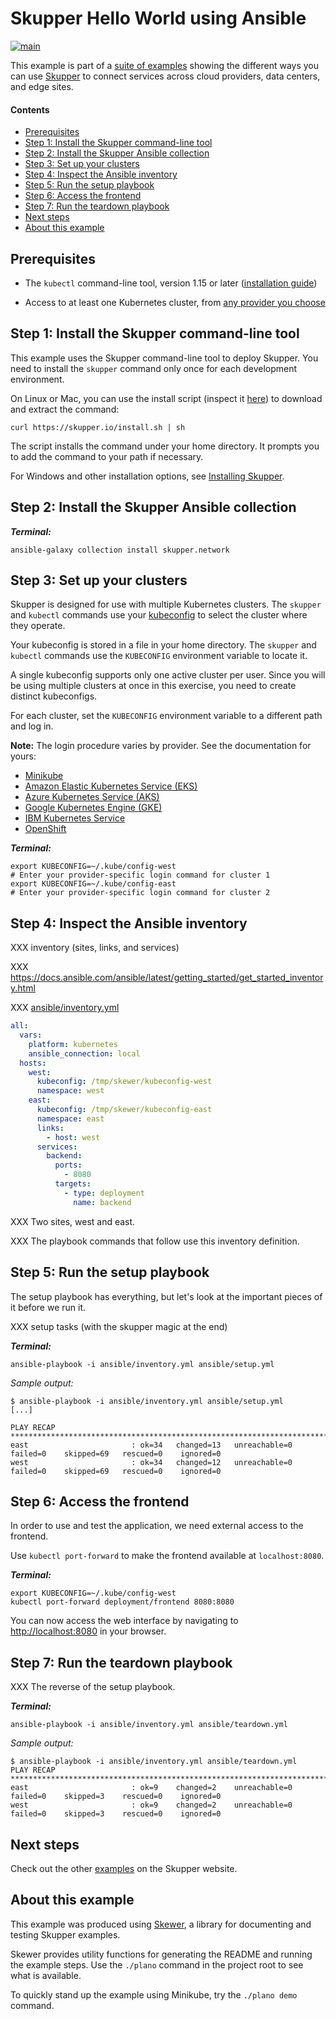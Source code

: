 <!-- NOTE: This file is generated from skewer.yaml.  Do not edit it directly. -->

# Skupper Hello World using Ansible

[![main](https://github.com/ssorj/skupper-example-ansible/actions/workflows/main.yaml/badge.svg)](https://github.com/ssorj/skupper-example-ansible/actions/workflows/main.yaml)

This example is part of a [suite of examples][examples] showing the
different ways you can use [Skupper][website] to connect services
across cloud providers, data centers, and edge sites.

[website]: https://skupper.io/
[examples]: https://skupper.io/examples/index.html

#### Contents

* [Prerequisites](#prerequisites)
* [Step 1: Install the Skupper command-line tool](#step-1-install-the-skupper-command-line-tool)
* [Step 2: Install the Skupper Ansible collection](#step-2-install-the-skupper-ansible-collection)
* [Step 3: Set up your clusters](#step-3-set-up-your-clusters)
* [Step 4: Inspect the Ansible inventory](#step-4-inspect-the-ansible-inventory)
* [Step 5: Run the setup playbook](#step-5-run-the-setup-playbook)
* [Step 6: Access the frontend](#step-6-access-the-frontend)
* [Step 7: Run the teardown playbook](#step-7-run-the-teardown-playbook)
* [Next steps](#next-steps)
* [About this example](#about-this-example)

## Prerequisites

* The `kubectl` command-line tool, version 1.15 or later
  ([installation guide][install-kubectl])

* Access to at least one Kubernetes cluster, from [any provider you
  choose][kube-providers]

[install-kubectl]: https://kubernetes.io/docs/tasks/tools/install-kubectl/
[kube-providers]: https://skupper.io/start/kubernetes.html

## Step 1: Install the Skupper command-line tool

This example uses the Skupper command-line tool to deploy Skupper.
You need to install the `skupper` command only once for each
development environment.

On Linux or Mac, you can use the install script (inspect it
[here][install-script]) to download and extract the command:

~~~ shell
curl https://skupper.io/install.sh | sh
~~~

The script installs the command under your home directory.  It
prompts you to add the command to your path if necessary.

For Windows and other installation options, see [Installing
Skupper][install-docs].

[install-script]: https://github.com/skupperproject/skupper-website/blob/main/input/install.sh
[install-docs]: https://skupper.io/install/

## Step 2: Install the Skupper Ansible collection

_**Terminal:**_

~~~ shell
ansible-galaxy collection install skupper.network
~~~

## Step 3: Set up your clusters

Skupper is designed for use with multiple Kubernetes clusters.
The `skupper` and `kubectl` commands use your
[kubeconfig][kubeconfig] to select the cluster where they
operate.

[kubeconfig]: https://kubernetes.io/docs/concepts/configuration/organize-cluster-access-kubeconfig/

Your kubeconfig is stored in a file in your home directory.  The
`skupper` and `kubectl` commands use the `KUBECONFIG` environment
variable to locate it.

A single kubeconfig supports only one active cluster per user.
Since you will be using multiple clusters at once in this
exercise, you need to create distinct kubeconfigs.

For each cluster, set the `KUBECONFIG` environment variable to a
different path and log in.

**Note:** The login procedure varies by provider.  See the
documentation for yours:

* [Minikube](https://skupper.io/start/minikube.html#cluster-access)
* [Amazon Elastic Kubernetes Service (EKS)](https://skupper.io/start/eks.html#cluster-access)
* [Azure Kubernetes Service (AKS)](https://skupper.io/start/aks.html#cluster-access)
* [Google Kubernetes Engine (GKE)](https://skupper.io/start/gke.html#cluster-access)
* [IBM Kubernetes Service](https://skupper.io/start/ibmks.html#cluster-access)
* [OpenShift](https://skupper.io/start/openshift.html#cluster-access)

_**Terminal:**_

~~~ shell
export KUBECONFIG=~/.kube/config-west
# Enter your provider-specific login command for cluster 1
export KUBECONFIG=~/.kube/config-east
# Enter your provider-specific login command for cluster 2
~~~

## Step 4: Inspect the Ansible inventory

XXX inventory (sites, links, and services)

XXX <https://docs.ansible.com/ansible/latest/getting_started/get_started_inventory.html>

XXX [ansible/inventory.yml](ansible/inventory.yml)

~~~ yaml
all:
  vars:
    platform: kubernetes
    ansible_connection: local
  hosts:
    west:
      kubeconfig: /tmp/skewer/kubeconfig-west
      namespace: west
    east:
      kubeconfig: /tmp/skewer/kubeconfig-east
      namespace: east
      links:
        - host: west
      services:
        backend:
          ports:
            - 8080
          targets:
            - type: deployment
              name: backend
~~~

XXX Two sites, west and east.

XXX The playbook commands that follow use this inventory definition.

## Step 5: Run the setup playbook

The setup playbook has everything, but let's look at the
important pieces of it before we run it.

XXX setup tasks (with the skupper magic at the end)

_**Terminal:**_

~~~ shell
ansible-playbook -i ansible/inventory.yml ansible/setup.yml
~~~

_Sample output:_

~~~ console
$ ansible-playbook -i ansible/inventory.yml ansible/setup.yml
[...]

PLAY RECAP ***************************************************************************************************************************************
east                       : ok=34   changed=13   unreachable=0    failed=0    skipped=69   rescued=0    ignored=0
west                       : ok=34   changed=12   unreachable=0    failed=0    skipped=69   rescued=0    ignored=0
~~~

## Step 6: Access the frontend

In order to use and test the application, we need external access
to the frontend.

Use `kubectl port-forward` to make the frontend available at
`localhost:8080`.

_**Terminal:**_

~~~ shell
export KUBECONFIG=~/.kube/config-west
kubectl port-forward deployment/frontend 8080:8080
~~~

You can now access the web interface by navigating to
[http://localhost:8080](http://localhost:8080) in your browser.

## Step 7: Run the teardown playbook

XXX The reverse of the setup playbook.

_**Terminal:**_

~~~ shell
ansible-playbook -i ansible/inventory.yml ansible/teardown.yml
~~~

_Sample output:_

~~~ console
$ ansible-playbook -i ansible/inventory.yml ansible/teardown.yml
PLAY RECAP ***************************************************************************************************************************************
east                       : ok=9    changed=2    unreachable=0    failed=0    skipped=3    rescued=0    ignored=0
west                       : ok=9    changed=2    unreachable=0    failed=0    skipped=3    rescued=0    ignored=0
~~~

## Next steps

Check out the other [examples][examples] on the Skupper website.

## About this example

This example was produced using [Skewer][skewer], a library for
documenting and testing Skupper examples.

[skewer]: https://github.com/skupperproject/skewer

Skewer provides utility functions for generating the README and
running the example steps.  Use the `./plano` command in the project
root to see what is available.

To quickly stand up the example using Minikube, try the `./plano demo`
command.
